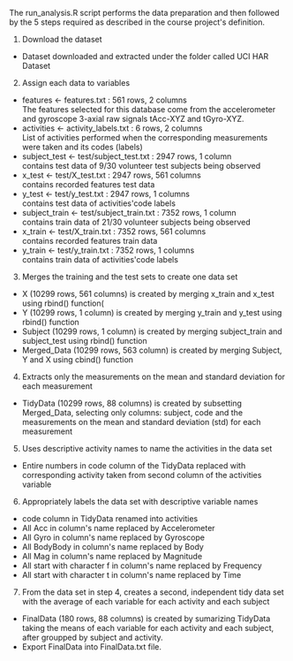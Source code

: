 The run_analysis.R script performs the data preparation and then followed by the 5 steps required as described in the course project's definition.

1. Download the dataset
* Dataset downloaded and extracted under the folder called UCI HAR Dataset

2. Assign each data to variables
* features <- features.txt : 561 rows, 2 columns <br />
    The features selected for this database come from the accelerometer and gyroscope 3-axial raw signals tAcc-XYZ and tGyro-XYZ.
* activities <- activity_labels.txt : 6 rows, 2 columns<br />
    List of activities performed when the corresponding measurements were taken and its codes (labels)
* subject_test <- test/subject_test.txt : 2947 rows, 1 column<br />
    contains test data of 9/30 volunteer test subjects being observed
* x_test <- test/X_test.txt : 2947 rows, 561 columns<br />
    contains recorded features test data
* y_test <- test/y_test.txt : 2947 rows, 1 columns<br />
    contains test data of activities'code labels
* subject_train <- test/subject_train.txt : 7352 rows, 1 column<br />
    contains train data of 21/30 volunteer subjects being observed
* x_train <- test/X_train.txt : 7352 rows, 561 columns<br />
    contains recorded features train data
* y_train <- test/y_train.txt : 7352 rows, 1 columns<br />
    contains train data of activities'code labels

3. Merges the training and the test sets to create one data set
* X (10299 rows, 561 columns) is created by merging x_train and x_test using rbind() function(
* Y (10299 rows, 1 column) is created by merging y_train and y_test using rbind() function
* Subject (10299 rows, 1 column) is created by merging subject_train and subject_test using rbind() function
* Merged_Data (10299 rows, 563 column) is created by merging Subject, Y and X using cbind() function

4. Extracts only the measurements on the mean and standard deviation for each measurement
* TidyData (10299 rows, 88 columns) is created by subsetting Merged_Data, selecting only columns: subject, code and the measurements on the mean and standard deviation (std) for each measurement

5. Uses descriptive activity names to name the activities in the data set
* Entire numbers in code column of the TidyData replaced with corresponding activity taken from second column of the activities variable

6. Appropriately labels the data set with descriptive variable names
* code column in TidyData renamed into activities
* All Acc in column's name replaced by Accelerometer
* All Gyro in column's name replaced by Gyroscope
* All BodyBody in column's name replaced by Body
* All Mag in column's name replaced by Magnitude
* All start with character f in column's name replaced by Frequency
* All start with character t in column's name replaced by Time

7. From the data set in step 4, creates a second, independent tidy data set with the average of each variable for each activity and each subject
* FinalData (180 rows, 88 columns) is created by sumarizing TidyData taking the means of each variable for each activity and each subject, after groupped by subject and activity.
* Export FinalData into FinalData.txt file.